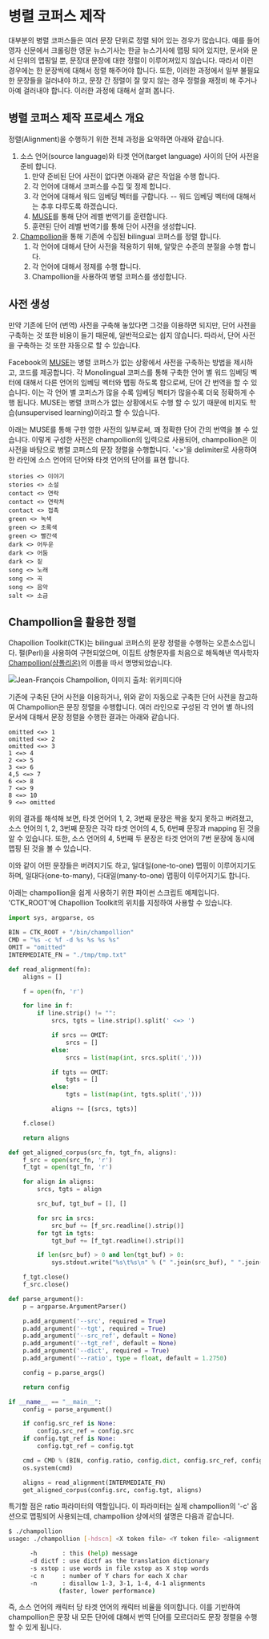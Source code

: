 # 병렬 코퍼스 제작

대부분의 병렬 코퍼스들은 여러 문장 단위로 정렬 되어 있는 경우가 많습니다. 예를 들어 영자 신문에서 크롤링한 영문 뉴스기사는 한글 뉴스기사에 맵핑 되어 있지만, 문서와 문서 단위의 맵핑일 뿐, 문장대 문장에 대한 정렬이 이루어져있지 않습니다. 따라서 이런 경우에는 한 문장씩에 대해서 정렬 해주어야 합니다. 또한, 이러한 과정에서 일부 불필요한 문장들을 걸러내야 하고, 문장 간 정렬이 잘 맞지 않는 경우 정렬을 재정비 해 주거나 아예 걸러내야 합니다. 이러한 과정에 대해서 살펴 봅니다.

## 병렬 코퍼스 제작 프로세스 개요

정렬(Alignment)을 수행하기 위한 전체 과정을 요약하면 아래와 같습니다.

1. 소스 언어(source language)와 타겟 언어(target language) 사이의 단어 사전을 준비 합니다.
    1. 만약 준비된 단어 사전이 없다면 아래와 같은 작업을 수행 합니다.
    1. 각 언어에 대해서 코퍼스를 수집 및 정제 합니다.
    1. 각 언어에 대해서 워드 임베딩 벡터를 구합니다. -- 워드 임베딩 벡터에 대해서는 추후 다루도록 하겠습니다.
    1. [MUSE](https://github.com/facebookresearch/MUSE)를 통해 단어 레벨 번역기를 훈련합니다.
    1. 훈련된 단어 레벨 번역기를 통해 단어 사전을 생성합니다.
1. [Champollion](https://github.com/LowResourceLanguages/champollion)을 통해 기존에 수집된 bilingual 코퍼스를 정렬 합니다.
    1. 각 언어에 대해서 단어 사전을 적용하기 위해, 알맞은 수준의 분절을 수행 합니다.
    1. 각 언어에 대해서 정제를 수행 합니다.
    1. Champollion을 사용하여 병렬 코퍼스를 생성합니다.

## 사전 생성

만약 기존에 단어 (번역) 사전을 구축해 놓았다면 그것을 이용하면 되지만, 단어 사전을 구축하는 것 또한 비용이 들기 때문에, 일반적으로는 쉽지 않습니다. 따라서, 단어 사전을 구축하는 것 또한 자동으로 할 수 있습니다.

Facebook의 [MUSE](https://github.com/facebookresearch/MUSE)는 병렬 코퍼스가 없는 상황에서 사전을 구축하는 방법을 제시하고, 코드를 제공합니다. 각 Monolingual 코퍼스를 통해 구축한 언어 별 워드 임베딩 벡터에 대해서 다른 언어의 임베딩 벡터와 맵핑 하도록 함으로써, 단어 간 번역을 할 수 있습니다. 이는 각 언어 별 코퍼스가 많을 수록 임베딩 벡터가 많을수록 더욱 정확하게 수행 됩니다. MUSE는 병렬 코퍼스가 없는 상황에서도 수행 할 수 있기 때문에 비지도 학습(unsupervised learning)이라고 할 수 있습니다.

아래는 MUSE를 통해 구한 영한 사전의 일부로써, 꽤 정확한 단어 간의 번역을 볼 수 있습니다. 이렇게 구성한 사전은 champollion의 입력으로 사용되어, champollion은 이 사전을 바탕으로 병렬 코퍼스의 문장 정렬을 수행합니다. '<>'을 delimiter로 사용하여 한 라인에 소스 언어의 단어와 타겟 언어의 단어를 표현 합니다.

```
stories <> 이야기
stories <> 소설
contact <> 연락
contact <> 연락처
contact <> 접촉
green <> 녹색
green <> 초록색
green <> 빨간색
dark <> 어두운
dark <> 어둠
dark <> 짙
song <> 노래
song <> 곡
song <> 음악
salt <> 소금
```

## Champollion을 활용한 정렬

Chapollion Toolkit(CTK)는 bilingual 코퍼스의 문장 정렬을 수행하는 오픈소스입니다. 펄(Perl)을 사용하여 구현되었으며, 이집트 상형문자를 처음으로 해독해낸 역사학자 [Champollion(샴폴리온)](https://ko.wikipedia.org/wiki/%EC%9E%A5%ED%94%84%EB%9E%91%EC%88%98%EC%95%84_%EC%83%B9%ED%8F%B4%EB%A6%AC%EC%98%B9)의 이름을 따서 명명되었습니다.

![Jean-François Champollion, 이미지 출처: 위키피디아](https://upload.wikimedia.org/wikipedia/commons/f/ff/Jean-Francois_Champollion.jpg)

기존에 구축된 단어 사전을 이용하거나, 위와 같이 자동으로 구축한 단어 사전을 참고하여 Champollion은 문장 정렬을 수행합니다. 여러 라인으로 구성된 각 언어 별 하나의 문서에 대해서 문장 정렬을 수행한 결과는 아래와 같습니다.

```
omitted <=> 1
omitted <=> 2
omitted <=> 3
1 <=> 4
2 <=> 5
3 <=> 6
4,5 <=> 7
6 <=> 8
7 <=> 9
8 <=> 10
9 <=> omitted
```

위의 결과를 해석해 보면, 타겟 언어의 1, 2, 3번째 문장은 짝을 찾지 못하고 버려졌고, 소스 언어의 1, 2, 3번째 문장은 각각 타겟 언어의 4, 5, 6번째 문장과 mapping 된 것을 알 수 있습니다. 또한, 소스 언어의 4, 5번째 두 문장은 타겟 언어의 7번 문장에 동시에 맵핑 된 것을 볼 수 있습니다.

이와 같이 어떤 문장들은 버려지기도 하고, 일대일(one-to-one) 맵핑이 이루어지기도 하며, 일대다(one-to-many), 다대일(many-to-one) 맵핑이 이루어지기도 합니다.

아래는 champollion을 쉽게 사용하기 위한 파이썬 스크립트 예제입니다. 'CTK_ROOT'에 Chapollion Toolkit의 위치를 지정하여 사용할 수 있습니다.

```python
import sys, argparse, os

BIN = CTK_ROOT + "/bin/champollion"
CMD = "%s -c %f -d %s %s %s %s"
OMIT = "omitted"
INTERMEDIATE_FN = "./tmp/tmp.txt"

def read_alignment(fn):
    aligns = []

    f = open(fn, 'r')

    for line in f:
        if line.strip() != "":
            srcs, tgts = line.strip().split(' <=> ')

            if srcs == OMIT:
                srcs = []
            else:
                srcs = list(map(int, srcs.split(',')))

            if tgts == OMIT:
                tgts = []
            else:
                tgts = list(map(int, tgts.split(',')))

            aligns += [(srcs, tgts)]

    f.close()

    return aligns

def get_aligned_corpus(src_fn, tgt_fn, aligns):
    f_src = open(src_fn, 'r')
    f_tgt = open(tgt_fn, 'r')

    for align in aligns:
        srcs, tgts = align

        src_buf, tgt_buf = [], []

        for src in srcs:
            src_buf += [f_src.readline().strip()]
        for tgt in tgts:
            tgt_buf += [f_tgt.readline().strip()]

        if len(src_buf) > 0 and len(tgt_buf) > 0:
            sys.stdout.write("%s\t%s\n" % (" ".join(src_buf), " ".join(tgt_buf)))

    f_tgt.close()
    f_src.close()

def parse_argument():
    p = argparse.ArgumentParser()

    p.add_argument('--src', required = True)
    p.add_argument('--tgt', required = True)
    p.add_argument('--src_ref', default = None)
    p.add_argument('--tgt_ref', default = None)
    p.add_argument('--dict', required = True)
    p.add_argument('--ratio', type = float, default = 1.2750)

    config = p.parse_args()

    return config

if __name__ == "__main__":
    config = parse_argument()

    if config.src_ref is None:
        config.src_ref = config.src
    if config.tgt_ref is None:
        config.tgt_ref = config.tgt

    cmd = CMD % (BIN, config.ratio, config.dict, config.src_ref, config.tgt_ref, INTERMEDIATE_FN)
    os.system(cmd)

    aligns = read_alignment(INTERMEDIATE_FN)
    get_aligned_corpus(config.src, config.tgt, aligns)

```

특기할 점은 ratio 파라미터의 역할입니다. 이 파라미터는 실제 champollion의 '-c' 옵션으로 맵핑되어 사용되는데, champollion 상에서의 설명은 다음과 같습니다.

```bash
$ ./champollion
usage: ./champollion [-hdscn] <X token file> <Y token file> <alignment file>

      -h       : this (help) message
      -d dictf : use dictf as the translation dictionary
      -s xstop : use words in file xstop as X stop words
      -c n     : number of Y chars for each X char
      -n       : disallow 1-3, 3-1, 1-4, 4-1 alignments
              (faster, lower performance)
```

즉, 소스 언어의 캐릭터 당 타겟 언어의 캐릭터 비율을 의미합니다. 이를 기반하여 champollion은 문장 내 모든 단어에 대해서 번역 단어를 모르더라도 문장 정렬을 수행할 수 있게 됩니다.